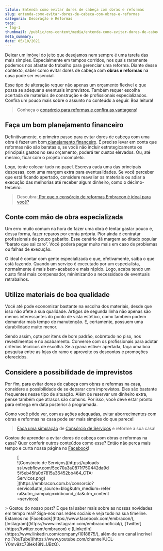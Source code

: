 ```yaml
---
titulo: Entenda como evitar dores de cabeça com obras e reformas
slug: entenda-como-evitar-dores-de-cabeca-com-obras-e-reformas
categoria: Decoração e Reformas
tags:
- tag-1
thumbnail: /public/cms-content/media/entenda-como-evitar-dores-de-cabeca-com-obras-e-reformas.jpeg
meta_summary: 
date: 05/10/2021
---
```

Deixar um[ imóvel](https://www.embracon.com.br/consorcio-de-imoveis) do jeito que desejamos nem sempre é uma tarefa das mais simples. Especialmente em tempos corridos, nos quais raramente podemos nos afastar do trabalho para gerenciar uma reforma. Diante desse contexto, saber como evitar dores de cabeça com **obras e reformas** na casa pode ser essencial.

Esse tipo de alteração requer não apenas um orçamento flexível e que possa se adequar a eventuais imprevistos. Também requer escolha acertada de materiais de construção e de profissionais especializados. Confira um pouco mais sobre o assunto no conteúdo a seguir. Boa leitura!

> Conheça o [consórcio para reformas e confira as vantagens](https://www.embracon.com.br/blog/conheca-o-consorcio-para-reforma-e-confira-as-vantagens)!

Faça um bom planejamento financeiro
-----------------------------------

Definitivamente, o primeiro passo para evitar dores de cabeça com uma obra é fazer um bom[ planejamento financeiro](https://www.embracon.com.br/blog/planejamento-financeiro-um-guia-para-as-financas-nao-sairem-de-controle). É preciso levar em conta que reformas não são baratas e, se você não incluir estrategicamente os principais gastos no seu orçamento, poderá ter custos elevados. Ou, até mesmo, ficar com o projeto incompleto.

Logo, tente colocar tudo no papel. Escreva cada uma das principais despesas, com uma margem extra para eventualidades. Se você perceber que está ficando apertado, considere reavaliar os materiais ou adiar a execução das melhorias até receber algum dinheiro, como o décimo-terceiro.

> Descubra:[ Por que o consórcio de reformas Embracon é ideal para você?](https://www.embracon.com.br/blog/consorcio-reforma-embracon-por-que-e-uma-boa-opcao)

Conte com mão de obra especializada
-----------------------------------

Um erro muito comum na hora de fazer uma obra é tentar gastar pouco e, dessa forma, fazer reparos por conta própria. Pior ainda é contratar profissionais de pouco gabarito. Esse cenário dá margem ao ditado popular “barato que sai caro”. Você poderá pagar muito mais em caso de problemas ou falhas de execução.

O ideal é contar com gente especializada e que, efetivamente, saiba o que está fazendo. Quando um serviço é executado por um especialista, normalmente é mais bem-acabado e mais rápido. Logo, acaba tendo um custo final mais compensador, minimizando a necessidade de eventuais retrabalhos.

Utilize materiais de boa qualidade
----------------------------------

Você até pode economizar bastante na escolha dos materiais, desde que isso não afete a sua qualidade. Artigos de segunda linha não apenas são menos interessantes do ponto de vista estético, como também podem demandar mais tempo de manutenção. E, certamente, possuem uma durabilidade muito menor.

Sendo assim, opte por itens de bom padrão, sobretudo no piso, nos revestimentos e no acabamento. Converse com os profissionais para adotar critérios técnicos de escolha. Se a grana estiver apertada, faça uma boa pesquisa entre as lojas do ramo e aproveite os descontos e promoções oferecidos.

Considere a possibilidade de imprevistos
----------------------------------------

Por fim, para evitar dores de cabeça com obras e reformas na casa, considere a possibilidade de se deparar com imprevistos. Eles são bastante frequentes nesse tipo de situação. Além de reservar um dinheiro extra, pense também que atrasos são comuns. Por isso, você deve estar pronto para entrega em data posterior à programada.

Como você pôde ver, com as ações adequadas, evitar aborrecimentos com obras e reformas na casa pode ser mais simples do que parece!

> [Faça uma simulação](https://www.embracon.com.br/consorcio) de [Consórcio de Serviços](https://www.embracon.com.br/consorcio-servicos) e reforme a sua casa!

Gostou de aprender a evitar dores de cabeça com obras e reformas na casa? Quer conferir outros conteúdos como esse? Então não perca mais tempo e curta nossa página no [Facebook](https://www.facebook.com/embracon/)!

<figure class="w-richtext-figure-type-image w-richtext-align-center" style="max-width:310px">[<div>![Consórcio de Serviços](https://uploads-ssl.webflow.com/5cc70a3a0871f750442da9d5/5eb45fa0d7815a36452bb464_CTA-Servicos.png)</div>](https://embracon.com.br/consorcio?servico&utm_source=blog&utm_medium=referral&utm_campaign=inbound_cta&utm_content=servicos)</figure>> Gostou do nosso post? E que tal saber mais sobre as nossas novidades em tempo real? Siga-nos nas redes sociais e veja tudo na sua timeline. Estamos no [Facebook](https://www.facebook.com/embracon/), [Instagram](https://www.instagram.com/embraconoficial/), [Twitter](https://twitter.com/embracon) e [LinkedIn](https://www.linkedin.com/company/1018875/), além de um canal incrível no [YouTube](https://www.youtube.com/channel/UCL-Y0mv9zc73Iek48NLUBzQ).
